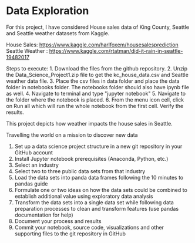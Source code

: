 Data Exploration
==============================

For this project, I have considered House sales data of King County, Seattle and Seattle weather datasets from Kaggle.

House Sales: https://www.kaggle.com/harlfoxem/housesalesprediction
Seattle Weather : https://www.kaggle.com/rtatman/did-it-rain-in-seattle-19482017

Steps to execute:
    1. Download the files from the github repository. 
    2. Unzip the Data_Science_Project1.zip file to get the kc_house_data.csv and Seattle weather data file.
    3. Place the csv files in data folder and place the data folder in notebooks folder. The notebooks folder should also have ipynb file as well.
    4. Navigate to terminal and type "jupyter notebook"
    5. Navigate to the folder where the notebook is placed. 
    6. From the menu icon cell, click on Run all which will run the whole notebook from the first cell. Verify the results.
    

This project depicts how weather impacts the house sales in Seattle.

Travelling the world on a mission to discover new data
1.  Set up a data science project structure in a new git repository in your GitHub account
2.  Install  Jupyter  notebook prerequisites (Anaconda, Python, etc.)
3.  Select an industry
4.  Select two to three public data sets from that industry
5.  Load the data sets into panda data frames following the  10 minutes to  pandas  guide
6.  Formulate one or two ideas on how the data sets could be combined to establish additional value using exploratory data analysis
7.  Transform the data sets into a single data set while following data preparation processes to clean and transform features (use  pandas  documentation  for help)
8.  Document your process and results
9.  Commit your notebook, source code, visualizations and other supporting files to the git repository in GitHub
